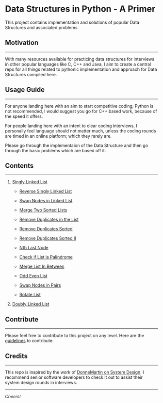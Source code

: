 # Data Structures in Python - A Primer

This project contains implementation and solutions of popular Data Structures and associated problems.

## Motivation
---
With many resources available for practicing data structures for interviews in other popular languages like C, C++ and Java, I aim to create a central repo for all things related to pythonic implementation and approach for Data Structures compiled here.

## Usage Guide
---

For anyone landing here with an aim to start competitive coding; Python is not recommended, I would suggest you go for C++ based work, because of the speed it offers.

For people landing here with an intent to clear coding interviews, I personally feel language should not matter much, unless the coding rounds are timed in an online platform; which they rarely are.

Please go through the implementaion of the Data Structure and then go through the basic problems which are based off it.

## Contents
---

1. [Singly Linked List](https://www.github.com/naagarjunsa/data-structures-python-primer/singly-linked-list/SinglyLinkedList.py)

    -  [Reverse Singly Linked List](https://www.github.com/naagarjunsa/data-structures-python-primer/singly-linked-list/reverse-linked-list.py)

    -  [Swap Nodes in Linked List](https://www.github.com/naagarjunsa/data-structures-python-primer/singly-linked-list/swap-nodes.py)

    - [Merge Two Sorted Lists](https://www.github.com/naagarjunsa/data-structures-python-primer/singly-linked-list/merge-sorted-lists.py)

    - [Remove Duplicates in the List](https://www.github.com/naagarjunsa/data-structures-python-primer/singly-linked-list/remove-duplicates.py)

    -  [Remove Duplicates Sorted](https://www.github.com/naagarjunsa/data-structures-python-primer/singly-linked-list/remove-duplicates-sorted.py)

    -  [Remove Duplicates Sorted II](https://www.github.com/naagarjunsa/data-structures-python-primer/singly-linked-list/remove-duplicates-sorted-ii.py)
     
    - [Nth Last Node](https://www.github.com/naagarjunsa/data-structures-python-primer/singly-linked-list/nth-last-node.py)

    -  [Check if List is Palindrome](https://www.github.com/naagarjunsa/data-structures-python-primer/singly-linked-list/check-palindrome.py)

    -  [Merge List In Between](https://www.github.com/naagarjunsa/data-structures-python-primer/singly-linked-list/merge-in-between-linked-list.py)

    - [Odd Even List](https://www.github.com/naagarjunsa/data-structures-python-primer/singly-linked-list/odd-even-list.py)

    - [Swap Nodes in Pairs](https://www.github.com/naagarjunsa/data-structures-python-primer/singly-linked-list/swap-nodes-in-pairs.py)

    - [Rotate List](https://www.github.com/naagarjunsa/data-structures-python-primer/singly-linked-list/rotate-list.py)

2. [Doubly Linked List](https://www.github.com/naagarjunsa/data-structures-python-primer/doubly-linked-list/DoublyLinkedList.py)


## Contribute
---
Please feel free to contribute to this project on any level. Here are the [guidelines](https://github.com/naagarjunsa/data-structures-python-primer/CONTRIBUTING.md) to contribute.

## Credits
---
This repo is inspired by the work of [DonneMartin on System Design](https://github.com/donnemartin/system-design-primer).
I recommend senior software developers to check it out to assist their system design rounds in interviews.

---

*Cheers!*



